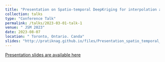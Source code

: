 ```yaml
---
title: "Presentation on Spatio-temporal DeepKriging for interpolation and probabilistic forecasting"
collection: talks
type: "Conference Talk"
permalink: /talks/2023-03-01-talk-1
venue: " JSM 2023"
date: 2023-08-07
location: " Toronto, Ontario. Canda"
slides: "http://pratiknag.github.io/files/Presentation_spatio_temporal_deepkriging_interview.pdf"
---
```

[Presentation slides are available here](http://pratiknag.github.io/files/Presentation_spatio_temporal_deepkriging_interview.pdf)
